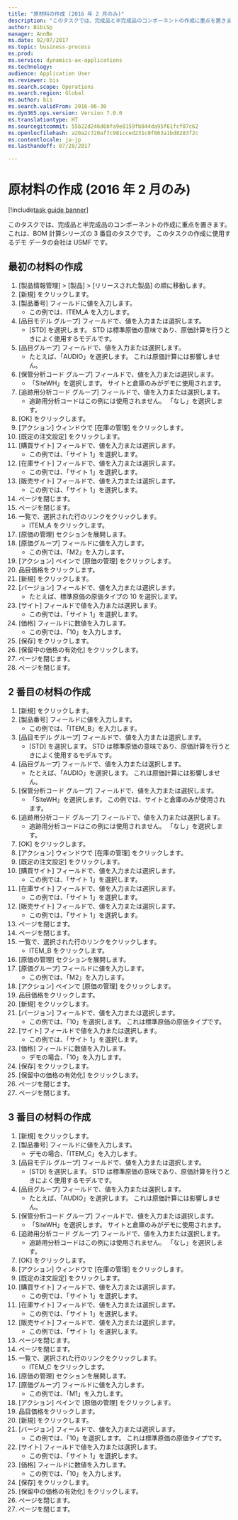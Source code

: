 ```yaml
--- 
title: "原材料の作成 (2016 年 2 月のみ)"
description: "このタスクでは、完成品と半完成品のコンポーネントの作成に重点を置きます。"
author: BibiSp
manager: AnnBe
ms.date: 02/07/2017
ms.topic: business-process
ms.prod: 
ms.service: dynamics-ax-applications
ms.technology: 
audience: Application User
ms.reviewer: bis
ms.search.scope: Operations
ms.search.region: Global
ms.author: bis
ms.search.validFrom: 2016-06-30
ms.dyn365.ops.version: Version 7.0.0
ms.translationtype: HT
ms.sourcegitcommit: 55b22d246d6bfa9e8159fb844da95f61fcf07c62
ms.openlocfilehash: a20a2c720af7c981cced231c0f863a1bd8283f2c
ms.contentlocale: ja-jp
ms.lasthandoff: 07/28/2017

---
```

# <a name="create-raw-materials-february-2016-only"></a>原材料の作成 (2016 年 2 月のみ)

[!include[task guide banner](../../includes/task-guide-banner.md)]

このタスクでは、完成品と半完成品のコンポーネントの作成に重点を置きます。 これは、BOM 計算シリーズの 3 番目のタスクです。 このタスクの作成に使用するデモ データの会社は USMF です。


## <a name="create-the-first-material"></a>最初の材料の作成
1. [製品情報管理] > [製品] > [リリースされた製品] の順に移動します。
2. [新規] をクリックします。
3. [製品番号] フィールドに値を入力します。
    * この例では、ITEM_A を入力します。  
4. [品目モデル グループ] フィールドで、値を入力または選択します。
    * [STD] を選択します。 STD は標準原価の意味であり、原価計算を行うときによく使用するモデルです。  
5. [品目グループ] フィールドで、値を入力または選択します。
    * たとえば、「AUDIO」を選択します。 これは原価計算には影響しません。  
6. [保管分析コード グループ] フィールドで、値を入力または選択します。
    * 「SiteWH」を選択します。 サイトと倉庫のみがデモに使用されます。  
7. [追跡用分析コード グループ] フィールドで、値を入力または選択します。
    * 追跡用分析コードはこの例には使用されません。 「なし」を選択します。  
8. [OK] をクリックします。
9. [アクション] ウィンドウで [在庫の管理] をクリックします。
10. [既定の注文設定] をクリックします。
11. [購買サイト] フィールドで、値を入力または選択します。
    * この例では、「サイト 1」を選択します。  
12. [在庫サイト] フィールドで、値を入力または選択します。
    * この例では、「サイト 1」を選択します。  
13. [販売サイト] フィールドで、値を入力または選択します。
    * この例では、「サイト 1」を選択します。  
14. ページを閉じます。
15. ページを閉じます。
16. 一覧で、選択された行のリンクをクリックします。
    * ITEM_A をクリックします。  
17. [原価の管理] セクションを展開します。
18. [原価グループ] フィールドに値を入力します。
    * この例では、「M2」を入力します。  
19. [アクション] ペインで [原価の管理] をクリックします。
20. 品目価格をクリックします。
21. [新規] をクリックします。
22. [バージョン] フィールドで、値を入力または選択します。
    * たとえば、標準原価の原価タイプの 10 を選択します。  
23. [サイト] フィールドで値を入力または選択します。
    * この例では、「サイト 1」を選択します。  
24. [価格] フィールドに数値を入力します。
    * この例では、「10」を入力します。  
25. [保存] をクリックします。
26. [保留中の価格の有効化] をクリックします。
27. ページを閉じます。
28. ページを閉じます。

## <a name="create-the-second-material"></a>2 番目の材料の作成
1. [新規] をクリックします。
2. [製品番号] フィールドに値を入力します。
    * この例では、「ITEM_B」を入力します。  
3. [品目モデル グループ] フィールドで、値を入力または選択します。
    * [STD] を選択します。 STD は標準原価の意味であり、原価計算を行うときによく使用するモデルです。  
4. [品目グループ] フィールドで、値を入力または選択します。
    * たとえば、「AUDIO」を選択します。 これは原価計算には影響しません。  
5. [保管分析コード グループ] フィールドで、値を入力または選択します。
    * 「SiteWH」を選択します。 この例では、サイトと倉庫のみが使用されます。  
6. [追跡用分析コード グループ] フィールドで、値を入力または選択します。
    * 追跡用分析コードはこの例には使用されません。 「なし」を選択します。  
7. [OK] をクリックします。
8. [アクション] ウィンドウで [在庫の管理] をクリックします。
9. [既定の注文設定] をクリックします。
10. [購買サイト] フィールドで、値を入力または選択します。
    * この例では、「サイト 1」を選択します。  
11. [在庫サイト] フィールドで、値を入力または選択します。
    * この例では、「サイト 1」を選択します。  
12. [販売サイト] フィールドで、値を入力または選択します。
    * この例では、「サイト 1」を選択します。  
13. ページを閉じます。
14. ページを閉じます。
15. 一覧で、選択された行のリンクをクリックします。
    * ITEM_B をクリックします。  
16. [原価の管理] セクションを展開します。
17. [原価グループ] フィールドに値を入力します。
    * この例では、「M2」を入力します。  
18. [アクション] ペインで [原価の管理] をクリックします。
19. 品目価格をクリックします。
20. [新規] をクリックします。
21. [バージョン] フィールドで、値を入力または選択します。
    * この例では、「10」を選択します。 これは標準原価の原価タイプです。  
22. [サイト] フィールドで値を入力または選択します。
    * この例では、「サイト 1」を選択します。  
23. [価格] フィールドに数値を入力します。
    * デモの場合、「10」を入力します。  
24. [保存] をクリックします。
25. [保留中の価格の有効化] をクリックします。
26. ページを閉じます。
27. ページを閉じます。

## <a name="create-the-third-material"></a>3 番目の材料の作成
1. [新規] をクリックします。
2. [製品番号] フィールドに値を入力します。
    * デモの場合、「ITEM_C」を入力します。  
3. [品目モデル グループ] フィールドで、値を入力または選択します。
    * [STD] を選択します。 STD は標準原価の意味であり、原価計算を行うときによく使用するモデルです。  
4. [品目グループ] フィールドで、値を入力または選択します。
    * たとえば、「AUDIO」を選択します。 これは原価計算には影響しません。  
5. [保管分析コード グループ] フィールドで、値を入力または選択します。
    * 「SiteWH」を選択します。 サイトと倉庫のみがデモに使用されます。  
6. [追跡用分析コード グループ] フィールドで、値を入力または選択します。
    * 追跡用分析コードはこの例には使用されません。 「なし」を選択します。  
7. [OK] をクリックします。
8. [アクション] ウィンドウで [在庫の管理] をクリックします。
9. [既定の注文設定] をクリックします。
10. [購買サイト] フィールドで、値を入力または選択します。
    * この例では、「サイト 1」を選択します。  
11. [在庫サイト] フィールドで、値を入力または選択します。
    * この例では、「サイト 1」を選択します。  
12. [販売サイト] フィールドで、値を入力または選択します。
    * この例では、「サイト 1」を選択します。  
13. ページを閉じます。
14. ページを閉じます。
15. 一覧で、選択された行のリンクをクリックします。
    * ITEM_C をクリックします。  
16. [原価の管理] セクションを展開します。
17. [原価グループ] フィールドに値を入力します。
    * この例では、「M1」を入力します。  
18. [アクション] ペインで [原価の管理] をクリックします。
19. 品目価格をクリックします。
20. [新規] をクリックします。
21. [バージョン] フィールドで、値を入力または選択します。
    * この例では、「10」を選択します。 これは標準原価の原価タイプです。  
22. [サイト] フィールドで値を入力または選択します。
    * この例では、「サイト 1」を選択します。  
23. [価格] フィールドに数値を入力します。
    * この例では、「10」を入力します。  
24. [保存] をクリックします。
25. [保留中の価格の有効化] をクリックします。
26. ページを閉じます。
27. ページを閉じます。


